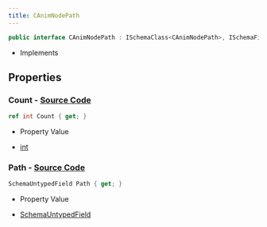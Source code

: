 ```yaml
---
title: CAnimNodePath
---
```


```csharp
public interface CAnimNodePath : ISchemaClass<CAnimNodePath>, ISchemaField, ISchemaClass, INativeHandle
```

- Implements

## Properties

### **Count** - [Source Code](https://github.com/swiftly-solution/swiftlys2/blob/main/managed/src/SwiftlyS2.Generated/Schemas/Interfaces/CAnimNodePath.cs#L19)

```csharp
ref int Count { get; }
```

- Property Value

- [int](https://learn.microsoft.com/dotnet/api/system.int32)

### **Path** - [Source Code](https://github.com/swiftly-solution/swiftlys2/blob/main/managed/src/SwiftlyS2.Generated/Schemas/Interfaces/CAnimNodePath.cs#L17)

```csharp
SchemaUntypedField Path { get; }
```

- Property Value

- [SchemaUntypedField](/docs/api/shared/schemas/schemauntypedfield)

